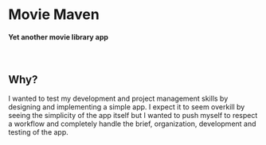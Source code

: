 # Movie Maven

#### Yet another movie library app

<br />

## Why?

I wanted to test my development and project management skills by designing and implementing a simple app. I expect it to
seem overkill by seeing the simplicity of the app itself but I wanted to push myself to respect a workflow and completely
handle the brief, organization, development and testing of the app.
